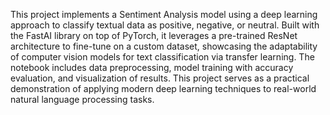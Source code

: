 This project implements a Sentiment Analysis model using a deep learning approach to classify textual data as positive, negative, or neutral. Built with the FastAI library on top of PyTorch, it leverages a pre-trained ResNet architecture to fine-tune on a custom dataset, showcasing the adaptability of computer vision models for text classification via transfer learning. The notebook includes data preprocessing, model training with accuracy evaluation, and visualization of results. This project serves as a practical demonstration of applying modern deep learning techniques to real-world natural language processing tasks.
